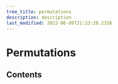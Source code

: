 ```yaml
---
tree_title: permutations
description: description
last_modified: 2022-06-09T21:23:28.2328
---
```


# Permutations

## Contents
